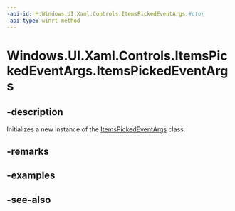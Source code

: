 ```yaml
---
-api-id: M:Windows.UI.Xaml.Controls.ItemsPickedEventArgs.#ctor
-api-type: winrt method
---
```


<!-- Method syntax
public ItemsPickedEventArgs()
-->

# Windows.UI.Xaml.Controls.ItemsPickedEventArgs.ItemsPickedEventArgs

## -description
Initializes a new instance of the [ItemsPickedEventArgs](itemspickedeventargs.md) class.


## -remarks

## -examples

## -see-also

